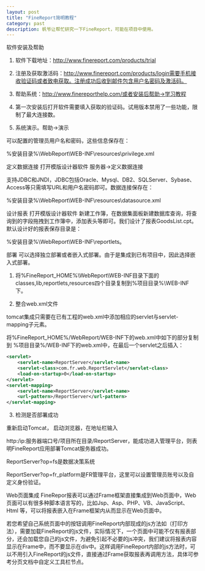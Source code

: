 ```yaml
---
layout: post
title: "FineReport简明教程"
category: past
description: 帆爷让帮忙研究一下FineReport，可能在项目中使用。
---
```

软件安装及帮助

1. 软件下载地址：http://www.finereport.com/products/trial

2. 注册及获取激活码：http://www.finereport.com/products/login需要手机接收验证码或者致电获取。注册成功后收到邮件包含用户名密码及激活码。

3. 帮助系统：http://www.finereporthelp.com/或者安装后帮助->学习教程

4. 第一次安装后打开软件需要填入获取的验证码。试用版本禁用了一些功能，限制了最大连接数。

5. 系统演示。帮助->演示

可以配置的管理员用户名和密码，这些信息保存在：

%安装目录%\WebReport\WEB-INF\resources\privilege.xml

定义数据连接
打开模版设计器软件 服务器->定义数据连接

支持JDBC和JNDI，JDBC包括Oracle、Mysql、DB2、SQLServer、Sybase、Access等只需填写URL和用户名密码即可。数据连接保存在：

%安装目录%\WebReport\WEB-INF\resources\datasource.xml

设计报表
打开模版设计器软件 新建工作簿，在数据集面板新建数据库查询，将查询到的字段拖拽到工作簿中，添加表头等即可。我们设计了报表GoodsList.cpt。默认设计好的报表保存目录是：

%安装目录%\WebReport\WEB-INF\reportlets。

部署
可以选择独立部署或者嵌入式部署。由于是集成到已有项目中，因此选择嵌入式部署。

1. 将%FineReport_HOME%\WebReport\WEB-INF目录下面的classes,lib,reportlets,resources四个目录复制到%项目目录%\WEB-INF下。

2. 整合web.xml文件

tomcat集成只需要在已有工程的web.xml中添加相应的servlet与servlet-mapping子元素。

将%FineReport_HOME%/WebReport/WEB-INF下的web.xml中如下的部分复制到 %项目目录%/WEB-INF下的web.xml中，在最后一个servlet之后插入：

```xml
<servlet>  
    <servlet-name>ReportServer</servlet-name>  
    <servlet-class>com.fr.web.ReportServlet</servlet-class>  
    <load-on-startup>0</load-on-startup>  
</servlet>  
<servlet-mapping>  
    <servlet-name>ReportServer</servlet-name>  
    <url-pattern>/ReportServer</url-pattern>  
</servlet-mapping>  
```

3. 检测是否部署成功

重新启动Tomcat， 启动浏览器，在地址栏输入

http:/ip:服务器端口号/项目所在目录/ReportServer，能成功进入管理平台，则表明FineReport应用部署Tomcat服务器成功。

ReportServer?op=fs是数据决策系统

ReportServer?op=fr_platform是FR管理平台，这里可以设置管理员账号以及自定义身份验证。

Web页面集成
FineRepor报表可以通过Frame框架直接集成到Web页面中，Web页面可以有很多种脚本语言写的，比如Jsp、Asp、PHP、VB、JavaScript、Html 等，可以将报表嵌入在Frame框架内从而显示在Web页面中。

若您希望自己系统页面中的按钮调用FineReport内部现成的js方法如（打印方法），需要加载FineReport的js文件，实际情况下，一个页面中可能不仅有报表部分，还会加载您自己的js文件，为避免引起不必要的js冲突，我们建议将报表内容显示在Frame中，而不要显示在div中。这样调用FineReport内部的js方法时，可以不用引入FineReport的js文件，直接通过Frame获取报表再调用方法，具体可参考分页文档中自定义工具栏节点。